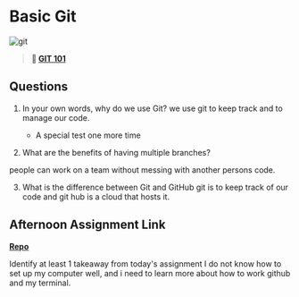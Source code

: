 # Basic Git

![git](https://git-scm.com/images/branching-illustration@2x.png)

> **📖 [GIT 101](https://codeworksacademy.com/fs-student-guide/resources/wk1/01-GIT)**

## Questions

1. In your own words, why do we use Git?
 we use git to keep track and to manage our code.

    - A special test one more time

2. What are the benefits of having multiple branches?

people can work on a team without messing with another persons code. 

3. What is the difference between Git and GitHub
git is to keep track of our code and git hub is a cloud that hosts it. 
## Afternoon Assignment Link

**[Repo](https://github.com/hannahprather/fs-journal)**

Identify at least 1 takeaway from today's assignment
I do not know how to set up my computer well, and i need to learn more about how to work github and my terminal. 
